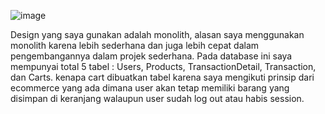![image](https://github.com/user-attachments/assets/801530ce-47f6-4529-b054-06b00e4865d4)


Design yang saya gunakan adalah monolith, alasan saya menggunakan monolith karena lebih sederhana dan juga lebih cepat dalam pengembangannya dalam projek sederhana.
Pada database ini saya mempunyai total 5 tabel : Users, Products, TransactionDetail, Transaction, dan Carts. kenapa cart dibuatkan tabel karena saya mengikuti prinsip dari ecommerce yang ada dimana user akan tetap memiliki barang yang disimpan di keranjang walaupun user sudah log out atau habis session.
